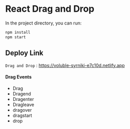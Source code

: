 # React Drag and Drop 

In the project directory, you can run:

```sh
npm install
npm start
```
## Deploy Link

`Drag and Drop` : <https://voluble-syrniki-e7c10d.netlify.app>

#### Drag Events

- Drag
- Dragend
- Dragenter
- Dragleave
- dragover
- dragstart
- drop